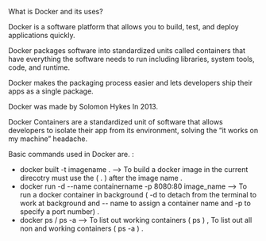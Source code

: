 What is Docker and its uses?

Docker is a software platform that allows you to build, test, and deploy applications quickly.

Docker packages software into standardized units called containers that have everything the software needs to run including libraries, system tools, code, and runtime.

Docker makes the packaging process easier and lets developers ship their apps as a single package. 

Docker was made by Solomon Hykes In 2013.

Docker Containers are a standardized unit of software that allows developers to isolate their app from its environment, solving the “it works on my machine” headache.

Basic commands used in Docker are. :

* docker built -t imagename . --> To build a docker image in the current direcotry must use the ( . ) after the image name .
* docker run -d --name containername -p 8080:80 image_name --> To run a docker container in background ( -d to detach from the terminal to work at background and -- name to assign a container name and -p to specify a port number) .
* docker ps / ps -a --> To list out working containers ( ps ) , To list out all non and working containers ( ps -a ) .

